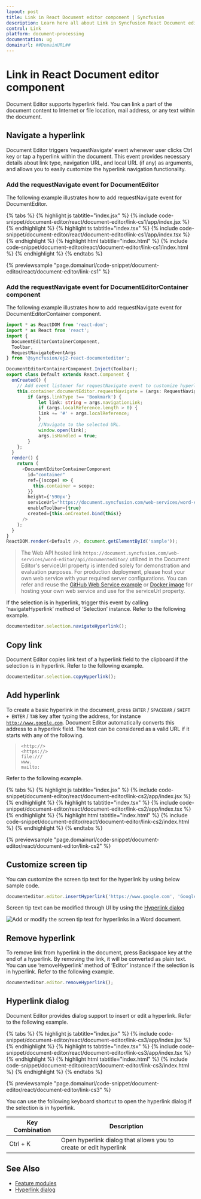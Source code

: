 ```yaml
---
layout: post
title: Link in React Document editor component | Syncfusion
description: Learn here all about Link in Syncfusion React Document editor component of Syncfusion Essential JS 2 and more.
control: Link 
platform: document-processing
documentation: ug
domainurl: ##DomainURL##
---
```


# Link in React Document editor component

Document Editor supports hyperlink field. You can link a part of the document content to Internet or file location, mail address, or any text within the document.

## Navigate a hyperlink

Document Editor triggers ‘requestNavigate’ event whenever user clicks Ctrl key or tap a hyperlink within the document. This event provides necessary details about link type, navigation URL, and local URL (if any) as arguments, and allows you to easily customize the hyperlink navigation functionality.

### Add the requestNavigate event for DocumentEditor

The following example illustrates how to add requestNavigate event for DocumentEditor.

{% tabs %}
{% highlight js tabtitle="index.jsx" %}
{% include code-snippet/document-editor/react/document-editor/link-cs1/app/index.jsx %}
{% endhighlight %}
{% highlight ts tabtitle="index.tsx" %}
{% include code-snippet/document-editor/react/document-editor/link-cs1/app/index.tsx %}
{% endhighlight %}
{% highlight html tabtitle="index.html" %}
{% include code-snippet/document-editor/react/document-editor/link-cs1/index.html %}
{% endhighlight %}
{% endtabs %}
        
{% previewsample "page.domainurl/code-snippet/document-editor/react/document-editor/link-cs1" %}

### Add the requestNavigate event for DocumentEditorContainer component

The following example illustrates how to add requestNavigate event for DocumentEditorContainer component.

```ts
import * as ReactDOM from 'react-dom';
import * as React from 'react';
import {
  DocumentEditorContainerComponent,
  Toolbar,
  RequestNavigateEventArgs
} from '@syncfusion/ej2-react-documenteditor';

DocumentEditorContainerComponent.Inject(Toolbar);
export class Default extends React.Component {
  onCreated() {
    // Add event listener for requestNavigate event to customize hyperlink navigation functionality
    this.container.documentEditor.requestNavigate = (args: RequestNavigateEventArgs) => {
        if (args.linkType !== 'Bookmark') {
            let link: string = args.navigationLink;
            if (args.localReference.length > 0) {
            link += '#' + args.localReference;
            }
            //Navigate to the selected URL.
            window.open(link);
            args.isHandled = true;
        }
    };
  }
  render() {
    return (
      <DocumentEditorContainerComponent
        id="container"
        ref={(scope) => {
          this.container = scope;
        }}
        height={'590px'}
        serviceUrl="https://document.syncfusion.com/web-services/word-editor/api/documenteditor/"
        enableToolbar={true}
        created={this.onCreated.bind(this)}
      />
    );
  }
}
ReactDOM.render(<Default />, document.getElementById('sample'));
```

> The Web API hosted link `https://document.syncfusion.com/web-services/word-editor/api/documenteditor/` utilized in the Document Editor's serviceUrl property is intended solely for demonstration and evaluation purposes. For production deployment, please host your own web service with your required server configurations. You can refer and reuse the [GitHub Web Service example](https://github.com/SyncfusionExamples/EJ2-DocumentEditor-WebServices) or [Docker image](https://hub.docker.com/r/syncfusion/word-processor-server) for hosting your own web service and use for the serviceUrl property.

If the selection is in hyperlink, trigger this event by calling ‘navigateHyperlink’ method of ‘Selection’ instance. Refer to the following example.

```ts
documenteditor.selection.navigateHyperlink();
```

## Copy link

Document Editor copies link text of a hyperlink field to the clipboard if the selection is in hyperlink. Refer to the following example.

```ts
documenteditor.selection.copyHyperlink();
```

## Add hyperlink

To create a basic hyperlink in the document, press `ENTER` / `SPACEBAR` / `SHIFT + ENTER` / `TAB` key after typing the address, for instance [`http://www.google.com`](http://www.google.com). Document Editor automatically converts this address to a hyperlink field. The text can be considered as a valid URL if it starts with any of the following.

> `<http://>`<br>
> `<https://>`<br>
> `file:///`<br>
> `www.`<br>
> `mailto:`<br>

Refer to the following example.

{% tabs %}
{% highlight js tabtitle="index.jsx" %}
{% include code-snippet/document-editor/react/document-editor/link-cs2/app/index.jsx %}
{% endhighlight %}
{% highlight ts tabtitle="index.tsx" %}
{% include code-snippet/document-editor/react/document-editor/link-cs2/app/index.tsx %}
{% endhighlight %}
{% highlight html tabtitle="index.html" %}
{% include code-snippet/document-editor/react/document-editor/link-cs2/index.html %}
{% endhighlight %}
{% endtabs %}
        
{% previewsample "page.domainurl/code-snippet/document-editor/react/document-editor/link-cs2" %}

## Customize screen tip

You can customize the screen tip text for the hyperlink by using below sample code.

```ts
documenteditor.editor.insertHyperlink('https://www.google.com', 'Google', '<<Screen tip text>>');
```

Screen tip text can be modified through UI by using the [Hyperlink dialog](./dialog#hyperlink-dialog)

![Add or modify the screen tip text for hyperlinks in a Word document.](images/screentip.png)

## Remove hyperlink

To remove link from hyperlink in the document, press Backspace key at the end of a hyperlink. By removing the link, it will be converted as plain text. You can use ‘removeHyperlink’ method of ‘Editor’ instance if the selection is in hyperlink. Refer to the following example.

```ts
documenteditor.editor.removeHyperlink();
```

## Hyperlink dialog

Document Editor provides dialog support to insert or edit a hyperlink. Refer to the following example.

{% tabs %}
{% highlight js tabtitle="index.jsx" %}
{% include code-snippet/document-editor/react/document-editor/link-cs3/app/index.jsx %}
{% endhighlight %}
{% highlight ts tabtitle="index.tsx" %}
{% include code-snippet/document-editor/react/document-editor/link-cs3/app/index.tsx %}
{% endhighlight %}
{% highlight html tabtitle="index.html" %}
{% include code-snippet/document-editor/react/document-editor/link-cs3/index.html %}
{% endhighlight %}
{% endtabs %}
        
{% previewsample "page.domainurl/code-snippet/document-editor/react/document-editor/link-cs3" %}

You can use the following keyboard shortcut to open the hyperlink dialog if the selection is in hyperlink.

| Key Combination | Description |
|-----------------|-------------|
|Ctrl + K | Open hyperlink dialog that allows you to create or edit hyperlink|

## See Also

* [Feature modules](./feature-module)
* [Hyperlink dialog](./dialog#hyperlink-dialog)
